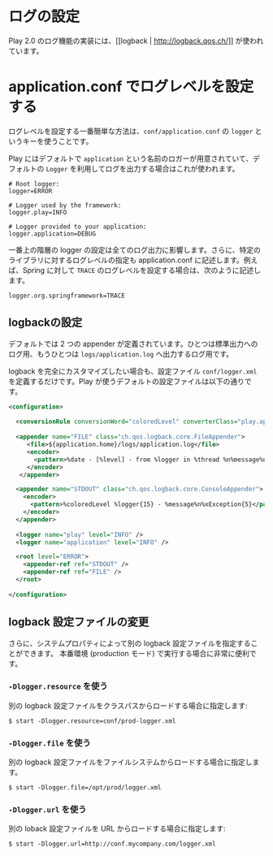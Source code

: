 <!-- translated -->
<!--
# Configuring logging
-->
# ログの設定

<!--
Play 2.0 uses [[logback | http://logback.qos.ch/]] as its logging engine.
-->
Play 2.0 のログ機能の実装には、[[logback | http://logback.qos.ch/]] が使われています。

<!--
## Configuration logging level in application.conf
-->
# application.conf でログレベルを設定する

<!--
The easiest way to configure the logging level is to use the `logger` key in your `conf/application.conf` file.
-->
ログレベルを設定する一番簡単な方法は、`conf/application.conf` の `logger` というキーを使うことです。

<!--
Play defines a default `application` logger for your application, which is automatically used when you use the default `Logger` operations.
-->
Play にはデフォルトで `application` という名前のロガーが用意されていて、デフォルトの `Logger` を利用してログを出力する場合はこれが使われます。

```properties
# Root logger:
logger=ERROR

# Logger used by the framework:
logger.play=INFO

# Logger provided to your application:
logger.application=DEBUG
```

<!--
The root logger configuration affects all log calls, rather than requiring custom logging levels. Additionally, if you want to enable the logging level for a specific library, you can specify it here. For example to enable `TRACE` log level for Spring, you could add:
-->
一番上の階層の logger の設定は全てのログ出力に影響します。さらに、特定のライブラリに対するログレベルの指定も application.conf に記述します。例えば、Spring に対して `TRACE` のログレベルを設定する場合は、次のように記述します。

```properties
logger.org.springframework=TRACE
```

<!--
## Configuring logback
-->
## logbackの設定

<!--
The default is to define two appenders, one dispatched to the standard out stream, and the other to the `logs/application.log` file.
-->
デフォルトでは 2 つの appender が定義されています。ひとつは標準出力へのログ用、もうひとつは `logs/application.log` へ出力するログ用です。

<!--
If you want to fully customize logback, just define a `conf/logger.xml` configuration file. Here is the default configuration file used by Play:
-->
logback を完全にカスタマイズしたい場合も、設定ファイル `conf/logger.xml` を定義するだけです。Play が使うデフォルトの設定ファイルは以下の通りです。

```xml
<configuration>
    
  <conversionRule conversionWord="coloredLevel" converterClass="play.api.Logger$ColoredLevel" />
  
  <appender name="FILE" class="ch.qos.logback.core.FileAppender">
     <file>${application.home}/logs/application.log</file>
     <encoder>
       <pattern>%date - [%level] - from %logger in %thread %n%message%n%xException%n</pattern>
     </encoder>
   </appender>

  <appender name="STDOUT" class="ch.qos.logback.core.ConsoleAppender">
    <encoder>
      <pattern>%coloredLevel %logger{15} - %message%n%xException{5}</pattern>
    </encoder>
  </appender>
  
  <logger name="play" level="INFO" />
  <logger name="application" level="INFO" />

  <root level="ERROR">
    <appender-ref ref="STDOUT" />
    <appender-ref ref="FILE" />
  </root>
  
</configuration>
```

<!--
## Changing the logback configuration file
-->
## logback 設定ファイルの変更

<!--
You can also specify another logback configuration file via a System property. It is particulary useful when running in production.
-->
さらに、システムプロパティによって別の logback 設定ファイルを指定することができます。
本番環境 (production モード) で実行する場合に非常に便利です。

<!--
### Using `-Dlogger.resource`
-->
### `-Dlogger.resource` を使う

<!--
Specify another loback configuration file to be loaded from the classpath:
-->
別の logback 設定ファイルをクラスパスからロードする場合に指定します:

```
$ start -Dlogger.resource=conf/prod-logger.xml
```

<!--
### Using `-Dlogger.file`
-->
### `-Dlogger.file` を使う

<!--
Specify another loback configuration file to be loaded from the file system:
-->
別の logback 設定ファイルをファイルシステムからロードする場合に指定します。

```
$ start -Dlogger.file=/opt/prod/logger.xml
```

<!--
### Using `-Dlogger.url`
-->
### `-Dlogger.url` を使う

<!--
Specify another loback configuration file to be loaded from an URL:
-->
別の loback 設定ファイルを URL からロードする場合に指定します:

```
$ start -Dlogger.url=http://conf.mycompany.com/logger.xml
```